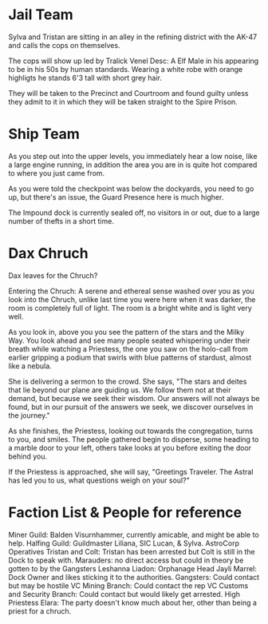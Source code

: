 # Jail Team
Sylva and Tristan are sitting in an alley in the refining district with the AK-47 and calls the cops on themselves.

The cops will show up led by Tralick Venel Desc: A Elf Male in his appearing to be in his 50s by human standards. Wearing a white robe with orange highligts he stands 6'3 tall with short grey hair.

They will be taken to the Precinct and Courtroom and found guilty unless they admit to it in which they will be taken straight to the Spire Prison.



# Ship Team
As you step out into the upper levels, you immediately hear a low noise, like a large engine running, in addition the area you are in is quite hot compared to where you just came from.

As you were told the checkpoint was below the dockyards, you need to go up, but there's an issue, the Guard Presence here is much higher.


The Impound dock is currently sealed off, no visitors in or out, due to a large number of thefts in a short time.




# Dax Chruch
Dax leaves for the Chruch?

Entering the Chruch:
A serene and ethereal sense washed over you as you look into the Chruch, unlike last time you were here when it was darker, the room is completely full of light. The room is a bright white and is light very well. 

As you look in, above you you see the pattern of the stars and the Milky Way. You look ahead and see many people seated whispering under their breath while watching a Priestess, the one you saw on the holo-call from earlier gripping a podium that swirls with blue patterns of stardust, almost like a nebula.

She is delivering a sermon to the crowd. She says, "The stars and deites that lie beyond our plane are guiding us. We follow them not at their demand, but because we seek their wisdom. Our answers will not always be found, but in our pursuit of the answers we seek, we discover ourselves in the journey."

As she finishes, the Priestess, looking out towards the congregation, turns to you, and smiles. The people gathered begin to disperse, some heading to a marble door to your left, others take looks at you before exiting the door behind you.

If the Priestess is approached, she will say, "Greetings Traveler. The Astral has led you to us, what questions weigh on your soul?"



# Faction List & People for reference

Miner Guild: Balden Visurnhammer, currently amicable, and might be able to help.
Halfing Guild: Guildmaster Liliana, SIC Lucan, & Sylva.
AstroCorp Operatives Tristan and Colt: Tristan has been arrested but Colt is still in the Dock to speak with.
Marauders: no direct access but could in theory be gotten to by the Gangsters
Leshanna Liadon: Orphanage Head
Jayli Marrel: Dock Owner and likes sticking it to the authorities.
Gangsters: Could contact but may be hostile
VC Mining Branch: Could contact the rep
VC Customs and Security Branch: Could contact but would likely get arrested.
High Priestess Elara: The party doesn't know much about her, other than being a priest for a chruch.